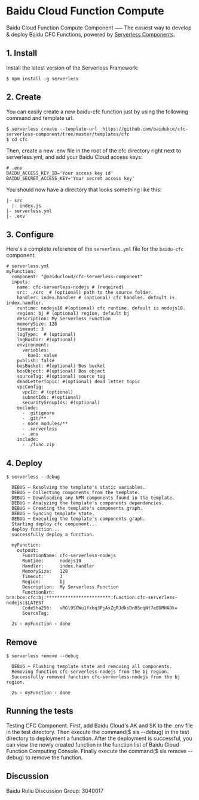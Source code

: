 # Baidu Cloud Function Compute

Baidu Cloud Function Compute Component ⎯⎯⎯ The easiest way to develop & deploy Baidu CFC Functions, powered by [Serverless Components](https://github.com/serverless/components).


## 1. Install

Install the latest version of the Serverless Framework:

```
$ npm install -g serverless
```

## 2. Create

You can easily create a new baidu-cfc function just by using the following command and template url.

```
$ serverless create --template-url  https://github.com/baidubce/cfc-serverless-component/tree/master/templates/cfc
$ cd cfc
```
Then, create a new .env file in the root of the cfc directory right next to serverless.yml, and add your Baidu Cloud access keys:

```
# .env
BAIDU_ACCESS_KEY_ID='Your access key id'
BAIDU_SECRET_ACCESS_KEY='Your secret access key'
```

You should now have a directory that looks something like this:

```
|- src
  |- index.js
|- serverless.yml
|- .env
```

## 3. Configure

Here's a complete reference of the `serverless.yml` file for the `baidu-cfc` component:

```
# serverless.yml
myFunction:
  component: "@baiducloud/cfc-serverless-component"
  inputs:
    name: cfc-serverless-nodejs # (required)
    src: ./src  # (optional) path to the source folder.
    handler: index.handler # (optional) cfc handler. default is index.handler.
    runtime: nodejs10 #(optional) cfc runtime. default is nodejs10.
    region: bj # (optional) region, default bj
    description: My Serverless Function
    memorySize: 128
    timeout: 3
    logType:  # (optional)
    logBosDir: #(optional)
    environment:
      variables:
        kue1: value
    publish: false
    bosBucket: #(optional) Bos bucket
    bosObject: #(optional) Bos object
    sourceTag: #(optional) source tag
    deadLetterTopic: #(optional) dead letter topic
    vpcConfig:
      vpcId: # (optional)
      subnetIds: #(optional)
      securityGroupIds: #(optional)
    exclude:
      - .gitignore
      - .git/**
      - node_modules/**
      - .serverless
      - .env
    include:
      - ./func.zip
```

## 4. Deploy

```
$ serverless --debug

  DEBUG ─ Resolving the template's static variables.
  DEBUG ─ Collecting components from the template.
  DEBUG ─ Downloading any NPM components found in the template.
  DEBUG ─ Analyzing the template's components dependencies.
  DEBUG ─ Creating the template's components graph.
  DEBUG ─ Syncing template state.
  DEBUG ─ Executing the template's components graph.
  Starting deploy cfc component...
  deploy function...
  successfully deploy a function.

  myFunction:
    outpout:
      FunctionName: cfc-serverless-nodejs
      Runtime:      nodejs10
      Handler:      index.handler
      MemorySize:   128
      Timeout:      3
      Region:       bj
      Description:  My Serverless Function
      FunctionBrn:  brn:bce:cfc:bj:************************:function:cfc-serverless-nodejs:$LATEST
      CodeSha256:   vRGl9SOWu1fxbq3PjAxZgRJdksDn8SnqNt7eBGMHAOk=
      SourceTag:

  2s › myFunction › done
```

## Remove

```
$ serverless remove --debug

  DEBUG ─ Flushing template state and removing all components.
  Removing function cfc-serverless-nodejs from the bj region.
  Successfully removed function cfc-serverless-nodejs from the bj region.

  2s › myFunction › done
```

## Running the tests

Testing CFC Component. First, add Baidu Cloud's AK and SK to the .env file in the test directory. Then execute the command($ sls --debug) in the test directory to deployment a function. After the deployment is successful, you can view the newly created function in the function list of Baidu Cloud Function Computing Console. Finally execute the command($ sls remove --debug) to remove the function.

## Discussion

Baidu Ruliu Discussion Group: 3040017
